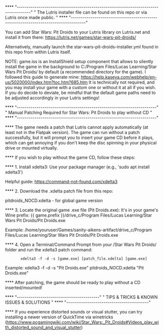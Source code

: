   **** "-------------------------------------------------------------------------------------"
       " The Lutris installer file can be found on this repo or via Lutris once made public. "
  **** "-------------------------------------------------------------------------------------"

  You can add Star Wars: Pit Droids to your Lutris library on Lutris.net and install it from there:
  https://lutris.net/games/star-wars-pit-droids/

  Alternatively, manually launch the star-wars-pit-droids-installer.yml found in this repo from within Lutris itself.

  NOTE: game.iss is an InstallShield setup component that allows to silently install the game in the background to C:/Program Files/Lucas Learning/Star Wars Pit Droids/ by default (a recommended directory for the game).
  I followed this guide to generate mine: https://help.kaseya.com/webhelp/en-us/5020000/index.htm?toc.htm?685.htm
  It is technically not required, and you may install your game with a custom one or without it at all if you wish. If you do decide to deviate, be mindful that the default game paths need to be adjusted accordingly in your Lutris settings!
  
  **** "-----------------------------------------------------------------------"
       " Manual Patching Required for Star Wars: Pit Droids to play without CD "
  **** "-----------------------------------------------------------------------"
  
  ****  The game needs a patch that Lutris cannot apply automatically (at least not in the Flatpak version). The game can run without a patch successfully, but it will prompt you to insert your game CD before it plays, which can get annoying if you don't keep the disc spinning in your physical drive or mounted virtually.
        
  ****  If you wish to play without the game CD, follow these steps:

  ****  1. Install xdelta3:
           Use your package manager (e.g., 'sudo apt install xdelta3')
           
  Helpful guide: https://command-not-found.com/xdelta3

  ****  2. Download the .xdelta patch file from this repo:
  
  pitdroids_NOCD.xdelta - for global game version

  ****  3. Locate the original game .exe file (Pit Droids.exe):
           It's in your game's Wine prefix: {{ game.prefix }}/drive_c/Program Files/Lucas Learning/Star Wars Pit Droids/Pit Droids.exe

  Example:
           /home/youruser/Games/sanity-aikens-artifact/drive_c/Program Files/Lucas Learning/Star Wars Pit Droids/Pit Droids.exe

  ****  4. Open a Terminal/Command Prompt from your /Star Wars Pit Droids/ folder and run the xdelta3 patch command:
  
           xdelta3 -f -d -s [game.exe] [patch_file.xdelta] [game.exe]

  Example:
           xdelta3 -f -d -s "Pit Droids.exe" pitdroids_NOCD.xdelta "Pit Droids.exe"

  ****  After patching, the game should be ready to play without a CD inserted/mounted!

  **** "------------------------------------------"
       " TIPS & TRICKS & KNOWN ISSUES & SOLUTIONS "
  **** "------------------------------------------"

  **** If you experience distorted sounds or visual stutter, you can try installing a newer version of QuickTime via winetricks (https://www.pcgamingwiki.com/wiki/Star_Wars:_Pit_Droids#Videos_play_with_distorted_sound_and_visual_stutter)

